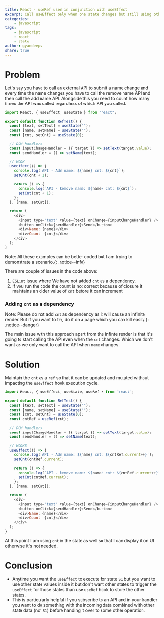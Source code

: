 ```yaml
---
title: React - useRef used in conjunction with useEffect
excerpt: Call useEffect only when one state changes but still using other states inside it.
categories:
    - javascript
tags: 
    - javascript
    - react
    - state
author: gyandeeps
share: true
---
```


# Problem

Let's say you have to call an external API to submit a name change and every time the name changes you have to call the remove name API and then call the add name API. Alongside this you need to count how many times the API was called regardless of which API you called.

```js
import React, { useEffect, useState } from "react";

export default function RefTest() {
  const [text, setText] = useState("");
  const [name, setName] = useState("");
  const [cnt, setCnt] = useState(0);

  // DOM handlers
  const inputChangeHandler = ({ target }) => setText(target.value);
  const sendHandler = () => setName(text);

  // HOOK
  useEffect(() => {
    console.log(`API - Add name: ${name} cnt: ${cnt}`);
    setCnt(cnt + 1);

    return () => {
      console.log(`API - Remove name: ${name} cnt: ${cnt}`);
      setCnt(cnt + 1);
    };
  }, [name, setCnt]);

  return (
    <div>
      <input type="text" value={text} onChange={inputChangeHandler} />
      <button onClick={sendHandler}>Send</button>
      <div>Name: {name}</div>
      <div>Count: {cnt}</div>
    </div>
  );
}
```

Note: All these examples can be better coded but I am trying to demonstrate a scenario.{: .notice--info}

There are couple of issues in the code above:

1. `ESLint` issue where We have not added `cnt` as a dependency.
2. If you run the code the count is not correct because of closure it maintains an older value of `cnt` before it can increment.

### Adding `cnt` as a dependency

Note: Please do not add `cnt` as dependency as it will cause an infinite render. But if you want to try, do it on a page which you can kill easily.{: .notice--danger}

The main issue with this approach apart from the infinte render is that it's going to start calling the API even when the `cnt` changes. Which we don't want as we only want to call the API when `name` changes.

# Solution

Maintain the `cnt` as a `ref` so that it can be updated and mutated without impacting the `useEffect` hook execution cycle.

```js
import React, { useEffect, useState, useRef } from "react";

export default function RefTest() {
  const [text, setText] = useState("");
  const [name, setName] = useState("");
  const [cnt, setCnt] = useState(0);
  const cntRef = useRef(cnt);

  // DOM handlers
  const inputChangeHandler = ({ target }) => setText(target.value);
  const sendHandler = () => setName(text);

  // HOOKS
  useEffect(() => {
    console.log(`API - Add name: ${name} cnt: ${cntRef.current++}`);
    setCnt(cntRef.current);

    return () => {
      console.log(`API - Remove name: ${name} cnt: ${cntRef.current++}`);
      setCnt(cntRef.current);
    };
  }, [name, setCnt]);

  return (
    <div>
      <input type="text" value={text} onChange={inputChangeHandler} />
      <button onClick={sendHandler}>Send</button>
      <div>Name: {name}</div>
      <div>Count: {cnt}</div>
    </div>
  );
}
```

At this point I am using `cnt` in the state as well so that I can display it on UI otherwise it's not needed.

# Conclusion

* Anytime you want the `useEffect` to execute for state `S1` but you want to use other state values inside it but don't want other states to trigger the `useEffect` for those states than use `useRef` hook to store the other states.
* This is particularly helpful if you subscribe to an API and in your handler you want to do something with the incoming data combined with other state data (not `S1`) before handing it over to some other operation.
